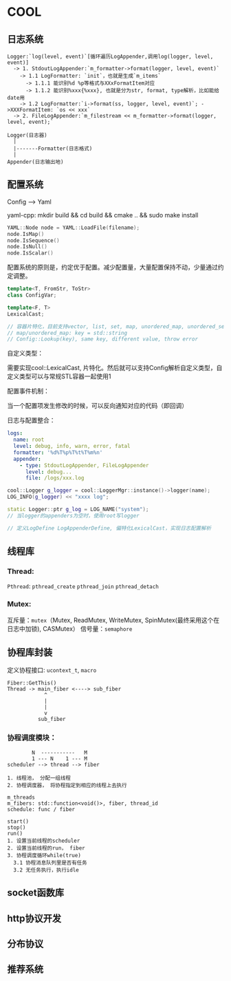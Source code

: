 # COOL

## 日志系统
```
Logger:`log(level, event)`[循环遍历LogAppender,调用log(logger, level, event)]
  -> 1. StdoutLogAppender:`m_formatter->format(logger, level, event)`
    -> 1.1 LogFormatter: `init`，也就是生成`m_items`
      -> 1.1.1 能识别%d %p等格式与XXxFormatItem对应
      -> 1.1.2 能识别%xxx{%xxx}, 也就是分为str, format, type解析，比如能给date用
    -> 1.2 LogFormatter:`i->format(ss, logger, level, event)`; ->XXXFormatItem: `os << xxx`
  -> 2. FileLogAppender:`m_filestream << m_formatter->format(logger, level, event);`
```

```
Logger(日志器)
  |
  |-------Formatter(日志格式)
  |
Appender(日志输出地)
```
## 配置系统

Config --> Yaml

yaml-cpp: mkdir build && cd build && cmake .. && sudo make install

```cpp
YAML::Node node = YAML::LoadFile(filename);
node.IsMap()
node.IsSequence()
node.IsNull()
node.IsScalar()
```

配置系统的原则是，约定优于配置。减少配置量，大量配置保持不动，少量通过约定调整。

```cpp
template<T, FromStr, ToStr>
class ConfigVar;

template<F, T>
LexicalCast;

// 容器片特化，目前支持vector, list, set, map, unordered_map, unordered_set
// map/unordered_map: key = std::string
// Config::Lookup(key), same key, different value, throw error
```

自定义类型：

需要实现cool::LexicalCast, 片特化。然后就可以支持Config解析自定义类型，自定义类型可以与常规STL容器一起使用1

配置事件机制：

当一个配置项发生修改的时候，可以反向通知对应的代码（即回调）

日志与配置整合：
```yaml
logs:
  name: root
  level: debug, info, warn, error, fatal
  formatter: '%d%T%p%T%t%T%m%n'
  appender:
    - type: StdoutLogAppender, FileLogAppender
      level: debug...
      file: /logs/xxx.log
```

```cpp
cool::Logger g_logger = cool::LoggerMgr::instance()->logger(name);
LOG_INFO(g_logger) << "xxxx log";
```

```cpp
static Logger::ptr g_log = LOG_NAME("system");
// 当logger的appenders为空时，使用root写logger
```

```cpp
// 定义LogDefine LogAppenderDefine, 偏特化LexicalCast，实现日志配置解析
```

## 线程库

### Thread:
`Pthread`: `pthread_create` `pthread_join` `pthread_detach`

### Mutex:
互斥量：`mutex`（Mutex, ReadMutex, WriteMutex, SpinMutex(最终采用这个在日志中加锁), CASMutex）
信号量：`semaphore`


## 协程库封装

定义协程接口: `ucontext_t`, `macro`

```
Fiber::GetThis()
Thread -> main_fiber <----> sub_fiber
            ^
            |
            |
            v
          sub_fiber
```

### 协程调度模块：

```
        N  -----------   M
        1 --- N    1 --- M
scheduler --> thread --> fiber

1. 线程池， 分配一组线程
2. 协程调度器， 将协程指定到相应的线程上去执行

m_threads
m_fibers: std::function<void()>, fiber, thread_id
schedule: func / fiber

start()
stop()
run()
1. 设置当前线程的scheduler
2. 设置当前线程的run， fiber
3. 协程调度循环while(true)
  3.1 协程消息队列里是否有任务
  3.2 无任务执行，执行idle

```



## socket函数库
## http协议开发
## 分布协议
## 推荐系统

